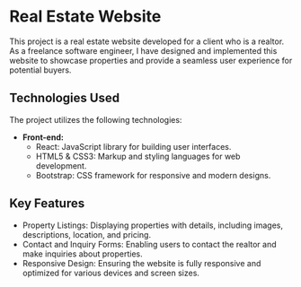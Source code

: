 # Real Estate Website
This project is a real estate website developed for a client who is a realtor. As a freelance software engineer, I have designed and implemented this website to showcase properties and provide a seamless user experience for potential buyers.

## Technologies Used

The project utilizes the following technologies:

- **Front-end:**
  - React: JavaScript library for building user interfaces.
  - HTML5 & CSS3: Markup and styling languages for web development.
  - Bootstrap: CSS framework for responsive and modern designs.

## Key Features

- Property Listings: Displaying properties with details, including images, descriptions, location, and pricing.
- Contact and Inquiry Forms: Enabling users to contact the realtor and make inquiries about properties.
- Responsive Design: Ensuring the website is fully responsive and optimized for various devices and screen sizes.
